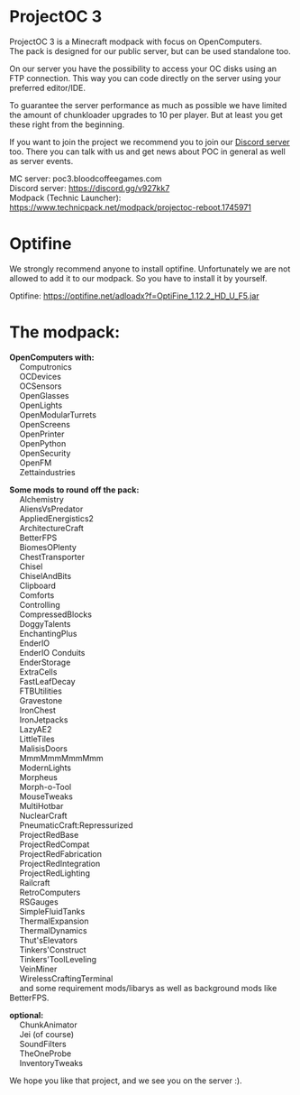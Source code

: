 # ProjectOC 3
ProjectOC 3 is a Minecraft modpack with focus on OpenComputers.  
The pack is designed for our public server, but can be used standalone too.

On our server you have the possibility to access your OC disks using an FTP connection. This way you can code directly on the server using your preferred editor/IDE.

To guarantee the server performance as much as possible we have limited the amount of chunkloader upgrades to 10 per player. 
But at least you get these right from the beginning.

If you want to join the project we recommend you to join our [Discord server](https://discord.gg/v927kk7) too. There you can talk with us and get news about POC in general as well as server events.

MC server: poc3.bloodcoffeegames.com  
Discord server: https://discord.gg/v927kk7  
Modpack (Technic Launcher): https://www.technicpack.net/modpack/projectoc-reboot.1745971

# Optifine
We strongly recommend anyone to install optifine.
Unfortunately we are not allowed to add it to our modpack.
So you have to install it by yourself.

Optifine: https://optifine.net/adloadx?f=OptiFine_1.12.2_HD_U_F5.jar  

# The modpack:
**OpenComputers with:**  
&emsp; Computronics  
&emsp; OCDevices  
&emsp; OCSensors  
&emsp; OpenGlasses  
&emsp; OpenLights  
&emsp; OpenModularTurrets  
&emsp; OpenScreens  
&emsp; OpenPrinter  
&emsp; OpenPython  
&emsp; OpenSecurity  
&emsp; OpenFM  
&emsp; Zettaindustries  

**Some mods to round off the pack:**  
&emsp; Alchemistry  
&emsp; AliensVsPredator  
&emsp; AppliedEnergistics2  
&emsp; ArchitectureCraft  
&emsp; BetterFPS  
&emsp; BiomesOPlenty  
&emsp; ChestTransporter  
&emsp; Chisel  
&emsp; ChiselAndBits  
&emsp; Clipboard  
&emsp; Comforts  
&emsp; Controlling  
&emsp; CompressedBlocks    
&emsp; DoggyTalents  
&emsp; EnchantingPlus  
&emsp; EnderIO  
&emsp; EnderIO Conduits  
&emsp; EnderStorage  
&emsp; ExtraCells  
&emsp; FastLeafDecay  
&emsp; FTBUtilities  
&emsp; Gravestone  
&emsp; IronChest  
&emsp; IronJetpacks  
&emsp; LazyAE2  
&emsp; LittleTiles  
&emsp; MalisisDoors  
&emsp; MmmMmmMmmMmm  
&emsp; ModernLights  
&emsp; Morpheus  
&emsp; Morph-o-Tool  
&emsp; MouseTweaks  
&emsp; MultiHotbar  
&emsp; NuclearCraft  
&emsp; PneumaticCraft:Repressurized  
&emsp; ProjectRedBase  
&emsp; ProjectRedCompat  
&emsp; ProjectRedFabrication  
&emsp; ProjectRedIntegration  
&emsp; ProjectRedLighting  
&emsp; Railcraft  
&emsp; RetroComputers  
&emsp; RSGauges  
&emsp; SimpleFluidTanks  
&emsp; ThermalExpansion  
&emsp; ThermalDynamics  
&emsp; Thut'sElevators  
&emsp; Tinkers'Construct  
&emsp; Tinkers'ToolLeveling  
&emsp; VeinMiner  
&emsp; WirelessCraftingTerminal  
&emsp; and some requirement mods/libarys as well as background mods like BetterFPS.  

**optional:**  
&emsp; ChunkAnimator  
&emsp; Jei (of course)  
&emsp; SoundFilters  
&emsp; TheOneProbe  
&emsp; InventoryTweaks  

We hope you like that project, and we see you on the server :).
 